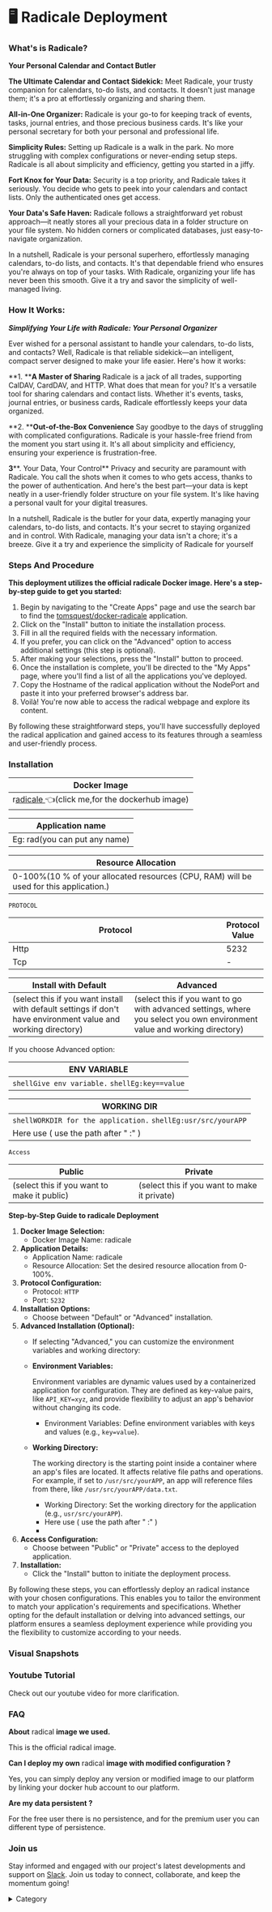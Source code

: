 
# 🖥 Radicale Deployment

### What's is Radicale?

**Your Personal Calendar and Contact Butler**

**The Ultimate Calendar and Contact Sidekick:** Meet Radicale, your trusty companion for calendars, to-do lists, and contacts. It doesn't just manage them; it's a pro at effortlessly organizing and sharing them.

**All-in-One Organizer:** Radicale is your go-to for keeping track of events, tasks, journal entries, and those precious business cards. It's like your personal secretary for both your personal and professional life.

**Simplicity Rules:** Setting up Radicale is a walk in the park. No more struggling with complex configurations or never-ending setup steps. Radicale is all about simplicity and efficiency, getting you started in a jiffy.

**Fort Knox for Your Data:** Security is a top priority, and Radicale takes it seriously. You decide who gets to peek into your calendars and contact lists. Only the authenticated ones get access.

**Your Data's Safe Haven:** Radicale follows a straightforward yet robust approach—it neatly stores all your precious data in a folder structure on your file system. No hidden corners or complicated databases, just easy-to-navigate organization.

In a nutshell, Radicale is your personal superhero, effortlessly managing calendars, to-do lists, and contacts. It's that dependable friend who ensures you're always on top of your tasks. With Radicale, organizing your life has never been this smooth. Give it a try and savor the simplicity of well-managed living.

### **How It Works:**

_**Simplifying Your Life with Radicale: Your Personal Organizer**_

Ever wished for a personal assistant to handle your calendars, to-do lists, and contacts? Well, Radicale is that reliable sidekick—an intelligent, compact server designed to make your life easier. Here's how it works:

**1. ****A Master of Sharing** Radicale is a jack of all trades, supporting CalDAV, CardDAV, and HTTP. What does that mean for you? It's a versatile tool for sharing calendars and contact lists. Whether it's events, tasks, journal entries, or business cards, Radicale effortlessly keeps your data organized.

**2. ****Out-of-the-Box Convenience** Say goodbye to the days of struggling with complicated configurations. Radicale is your hassle-free friend from the moment you start using it. It's all about simplicity and efficiency, ensuring your experience is frustration-free.

**3****. Your Data, Your Control** Privacy and security are paramount with Radicale. You call the shots when it comes to who gets access, thanks to the power of authentication. And here's the best part—your data is kept neatly in a user-friendly folder structure on your file system. It's like having a personal vault for your digital treasures.

In a nutshell, Radicale is the butler for your data, expertly managing your calendars, to-do lists, and contacts. It's your secret to staying organized and in control. With Radicale, managing your data isn't a chore; it's a breeze. Give it a try and experience the simplicity of Radicale for yourself

### Steps And Procedure

&#x20;**This deployment utilizes the official radicale Docker image. Here's a step-by-step guide to get you started:**

1. Begin by navigating to the "Create Apps" page and use the search bar to find the  [tomsquest/docker-radicale](https://hub.docker.com/r/tomsquest/docker-radicale/) application.
2. Click on the "Install" button to initiate the installation process.
3. Fill in all the required fields with the necessary information.
4. If you prefer, you can click on the "Advanced" option to access additional settings (this step is optional).
5. After making your selections, press the "Install" button to proceed.
6. Once the installation is complete, you'll be directed to the "My Apps" page, where you'll find a list of all the applications you've deployed.
7. Copy the Hostname of the radical  application without the NodePort and paste it into your preferred browser's address bar.
8. Voilà! You're now able to access the  radical webpage and explore its content.

By following these straightforward steps, you'll have successfully deployed the radical application and gained access to its features through a seamless and user-friendly process.



### Installation

| Docker Image                                                                                                                                       |
| -------------------------------------------------------------------------------------------------------------------------------------------------- |
| r[adicale ](https://hub.docker.com/r/tomsquest/docker-radicale/)👈(click me,for the dockerhub image) |

| Application name                                                            |
| --------------------------------------------------------------------------- |
| Eg: rad(you can put any name) |

| Resource Allocation                                                                                                                                                     |
| ----------------------------------------------------------------------------------------------------------------------------------------------------------------------- |
| 0-100%(10 % of your allocated resources (CPU, RAM) will be used for this application.) |

`PROTOCOL`

<table><thead><tr><th width="417">Protocol</th><th>Protocol Value</th></tr></thead><tbody><tr><td>Http</td><td>5232</td></tr><tr><td>Tcp</td><td>-</td></tr></tbody></table>

| Install with Default                                                                                                                                        | Advanced                                                                                                                                                               |
| ----------------------------------------------------------------------------------------------------------------------------------------------------------- | ---------------------------------------------------------------------------------------------------------------------------------------------------------------------- |
| (select this if you want install with default settings if don't have environment value and working directory) | (select this if you want to go with advanced settings, where you select you own environment value and working directory) |

If you choose Advanced option:

| ENV VARIABLE                                                            |
| ----------------------------------------------------------------------- |
| ```shellGive env variable.``` ```shellEg:key==value```  |

| WORKING DIR                                                                             |
| --------------------------------------------------------------------------------------- |
| ```shellWORKDIR for the application.``` ```shellEg:usr/src/yourAPP```  |
| Here use ( use the path after   " :"  )                 |

`Access`

| Public                                      | Private                                      |
| ------------------------------------------- | -------------------------------------------- |
| (select this if you want to make it public) | (select this if you want to make it private) |

**Step-by-Step Guide to radicale Deployment**

1. **Docker Image Selection:**
   * Docker Image Name: radicale
2. **Application Details:**
   * Application Name: radicale
   * Resource Allocation: Set the desired resource allocation from 0-100%.
3. **Protocol Configuration:**
   * Protocol: `HTTP`
   * Port: `5232`
4. **Installation Options:**
   * Choose between "Default" or "Advanced" installation.
5. **Advanced Installation (Optional):**
   * If selecting "Advanced," you can customize the environment variables and working directory:
   *   **Environment Variables:**

       Environment variables are dynamic values used by a containerized application for configuration. They are defined as key-value pairs, like `API_KEY=xyz`, and provide flexibility to adjust an app's behavior without changing its code.

       * Environment Variables: Define environment variables with keys and values (e.g., `key=value`).
   *   **Working Directory:**

       The working directory is the starting point inside a container where an app's files are located. It affects relative file paths and operations. For example, if set to `/usr/src/yourAPP`, an app will reference files from there, like `/usr/src/yourAPP/data.txt`.

       * Working Directory: Set the working directory for the application (e.g., `usr/src/yourAPP`).
       * Here use ( use the path after   " :"  )
       *
6. **Access Configuration:**
   * Choose between "Public" or "Private" access to the deployed application.
7. **Installation:**
   * Click the "Install" button to initiate the deployment process.

By following these steps, you can effortlessly deploy an radical instance with your chosen configurations. This enables you to tailor the environment to match your application's requirements and specifications. Whether opting for the default installation or delving into advanced settings, our platform ensures a seamless deployment experience while providing you the flexibility to customize according to your needs.

### Visual Snapshots


### Youtube Tutorial&#x20;

Check out our youtube video for more clarification.



### FAQ

**About** radical **image we used.**

This is the official radical image.

**Can I deploy my own** radical **image with modified configuration ?**

Yes, you can simply deploy any version or modified image to our platform by linking your docker hub account to our platform.

**Are my data persistent ?**

For the free user there is no persistence, and for the premium user you can different type of persistence.

### Join us

Stay informed and engaged with our project's latest developments and support on [Slack](https://app.slack.com/client/T04QS32JX6E/C04QKEWE146). Join us today to connect, collaborate, and keep the momentum going!&#x20;

<details>

<summary>Category</summary>

Kubernetes, cloud computing, DevOps, cloud services, hosting platform, container orchestration, cloud infrastructure, cloud deployment, cloud management, cloud technology, cloud solutions, radicale

</details>
